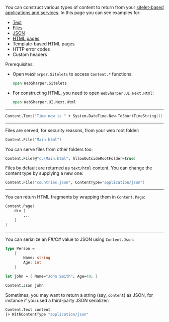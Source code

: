 <!-- ID:83541 -->

You can construct various types of content to return from your [sitelet-based applications and services](//forums.websharper.com/topic/83535). In this page you can see examples for:

 * [Text](http://forums.websharper.com/topic/83541#83777)
 * [Files](http://forums.websharper.com/topic/83541#83778)
 * [JSON](http://forums.websharper.com/topic/83541#83860)
 * [HTML pages](http://forums.websharper.com/topic/83541#83781)
 * Template-based HTML pages
 * HTTP error codes
 * Custom headers

Prerequisites:

 * Open `WebSharper.Sitelets` to access `Content.*` functions:
   ```fsharp
   open WebSharper.Sitelets
   ```
 * For constructing HTML, you need to open `WebSharper.UI.Next.Html`:
    ```fsharp
    open WebSharper.UI.Next.Html
    ```


---

<!-- ID:83777 -->

```fsharp
Content.Text("Time now is " + System.DateTime.Now.ToShortTimeString())
```


---

<!-- ID:83778 -->

Files are served, for security reasons, from your web root folder:

```fsharp
Content.File("Main.html")
```

You can serve files from other folders too:

```fsharp
Content.File(@"c:\Main.html", AllowOutsideRootFolder=true)
```

Files by default are returned as `text/html` content. You can change the content type by supplying a new one:

```fsharp
Content.File("countries.json", ContentType="application/json")
```


---

<!-- ID:83781 -->

You can return HTML fragments by wrapping them in `Content.Page`:

```fsharp
Content.Page(
    div [
        ...
    ]
)
```


---

<!-- ID:83860 -->

You can serialize an F#/C# value to JSON using `Content.Json`:

```fsharp
type Person =
    {
        Name: string
        Age: int
    }

let john = { Name="John Smith"; Age=40; }

Content.Json john
```

Sometimes, you may want to return a string (say, `content`) as JSON, for instance if you used a third-party JSON serializer:

```fsharp
Content.Text content
|> WithContentType "application/json"
```
